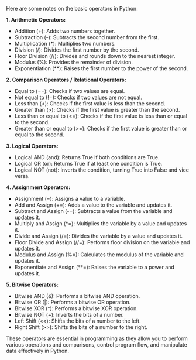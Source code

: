 Here are some notes on the basic operators in Python:

**1. Arithmetic Operators:**
   - Addition (+): Adds two numbers together.
   - Subtraction (-): Subtracts the second number from the first.
   - Multiplication (*): Multiplies two numbers.
   - Division (/): Divides the first number by the second.
   - Floor Division (//): Divides and rounds down to the nearest integer.
   - Modulus (%): Provides the remainder of division.
   - Exponentiation (**): Raises the first number to the power of the second.

**2. Comparison Operators / Relational Operators:**
   - Equal to (==): Checks if two values are equal.
   - Not equal to (!=): Checks if two values are not equal.
   - Less than (<): Checks if the first value is less than the second.
   - Greater than (>): Checks if the first value is greater than the second.
   - Less than or equal to (<=): Checks if the first value is less than or equal to the second.
   - Greater than or equal to (>=): Checks if the first value is greater than or equal to the second.

**3. Logical Operators:**
   - Logical AND (and): Returns True if both conditions are True.
   - Logical OR (or): Returns True if at least one condition is True.
   - Logical NOT (not): Inverts the condition, turning True into False and vice versa.

**4. Assignment Operators:**
   - Assignment (=): Assigns a value to a variable.
   - Add and Assign (+=): Adds a value to the variable and updates it.
   - Subtract and Assign (-=): Subtracts a value from the variable and updates it.
   - Multiply and Assign (*=): Multiplies the variable by a value and updates it.
   - Divide and Assign (/=): Divides the variable by a value and updates it.
   - Floor Divide and Assign (//=): Performs floor division on the variable and updates it.
   - Modulus and Assign (%=): Calculates the modulus of the variable and updates it.
   - Exponentiate and Assign (**=): Raises the variable to a power and updates it.

**5. Bitwise Operators:**
   - Bitwise AND (&): Performs a bitwise AND operation.
   - Bitwise OR (|): Performs a bitwise OR operation.
   - Bitwise XOR (^): Performs a bitwise XOR operation.
   - Bitwise NOT (~): Inverts the bits of a number.
   - Left Shift (<<): Shifts the bits of a number to the left.
   - Right Shift (>>): Shifts the bits of a number to the right.

These operators are essential in programming as they allow you to perform various operations and comparisons, control program flow, and manipulate data effectively in Python.

